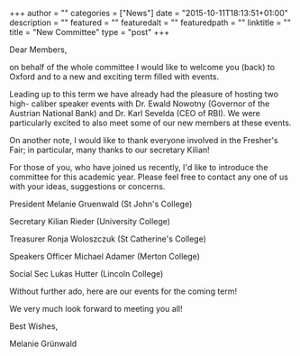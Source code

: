 +++
author = ""
categories = ["News"]
date = "2015-10-11T18:13:51+01:00"
description = ""
featured = ""
featuredalt = ""
featuredpath = ""
linktitle = ""
title = "New Committee"
type = "post"
+++

Dear Members,

on behalf of the whole committee I would like to welcome you (back) to Oxford
and to a new and exciting term filled with events.

Leading up to this term we have already had the pleasure of hosting two high-
caliber speaker events with Dr. Ewald Nowotny (Governor of the Austrian National
Bank) and Dr. Karl Sevelda (CEO of RBI). We were particularly excited to also
meet some of our new members at these events.

On another note, I would like to thank everyone involved in the Fresher's Fair; in
particular, many thanks to our secretary Kilian!

For those of you, who have joined us recently, I'd like to introduce the committee
for this academic year. Please feel free to contact any one of us with your ideas,
suggestions or concerns.

President
Melanie Gruenwald (St John's College)

Secretary
Kilian Rieder (University College)

Treasurer
Ronja Woloszczuk (St Catherine's College)

Speakers Officer
Michael Adamer (Merton College)

Social Sec
Lukas Hutter (Lincoln College)


Without further ado, here are our events for the coming term!

We very much look forward to meeting you all!

Best Wishes,

Melanie Grünwald
